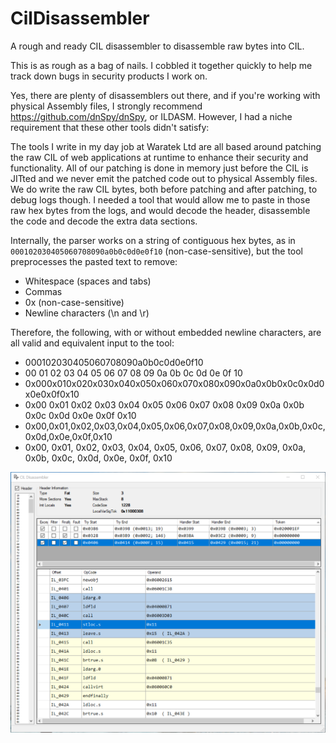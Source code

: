 # CilDisassembler
A rough and ready CIL disassembler to disassemble raw bytes into CIL.

This is as rough as a bag of nails. I cobbled it together quickly to help me track down bugs in security products I work on.

Yes, there are plenty of disassemblers out there, and if you're working with physical Assembly files, I strongly recommend https://github.com/dnSpy/dnSpy, or ILDASM. However, I had a niche requirement that these other tools didn't satisfy: 

The tools I write in my day job at Waratek Ltd are all based around patching the raw CIL of web applications at runtime to enhance their security and functionality. All of our patching is done in memory just before the CIL is JITted and we never emit the patched code out to physical Assembly files. We do write the raw CIL bytes, both before patching and after patching, to debug logs though. I needed a tool that would allow me to paste in those raw hex bytes from the logs, and would decode the header, disassemble the code and decode the extra data sections.

Internally, the parser works on a string of contiguous hex bytes, as in `000102030405060708090a0b0c0d0e0f10` (non-case-sensitive), but the tool preprocesses the pasted text to remove:
* Whitespace (spaces and tabs)
* Commas
* 0x (non-case-sensitive)
* Newline characters (\n and \r)

Therefore, the following, with or without embedded newline characters, are all valid and equivalent input to the tool:
* 000102030405060708090a0b0c0d0e0f10
* 00 01 02 03 04 05 06 07 08 09 0a 0b 0c 0d 0e 0f 10
* 0x000x010x020x030x040x050x060x070x080x090x0a0x0b0x0c0x0d0x0e0x0f0x10
* 0x00 0x01 0x02 0x03 0x04 0x05 0x06 0x07 0x08 0x09 0x0a 0x0b 0x0c 0x0d 0x0e 0x0f 0x10
* 0x00,0x01,0x02,0x03,0x04,0x05,0x06,0x07,0x08,0x09,0x0a,0x0b,0x0c,0x0d,0x0e,0x0f,0x10
* 0x00, 0x01, 0x02, 0x03, 0x04, 0x05, 0x06, 0x07, 0x08, 0x09, 0x0a, 0x0b, 0x0c, 0x0d, 0x0e, 0x0f, 0x10

<img src="/images/CilDisassembler.png" alt="CilDisassembler"/>
